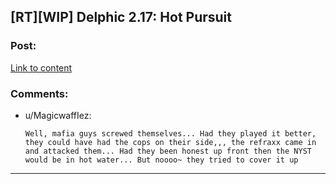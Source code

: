 ## [RT][WIP] Delphic 2.17: Hot Pursuit

### Post:

[Link to content](https://delphicserial.com/2018/09/30/chapter-17-2/)

### Comments:

- u/MagicwaffIez:
  ```
  Well, mafia guys screwed themselves... Had they played it better, they could have had the cops on their side,,, the refraxx came in and attacked them... Had they been honest up front then the NYST would be in hot water... But noooo~ they tried to cover it up
  ```

---

